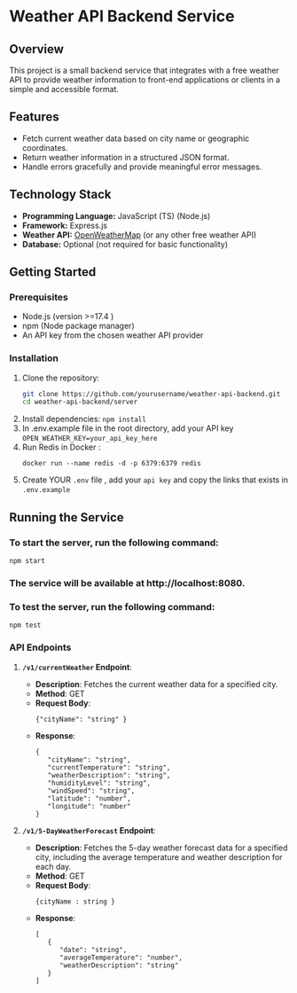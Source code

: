 # Weather API Backend Service

## Overview
This project is a small backend service that integrates with a free weather API to provide weather information to front-end applications or clients in a simple and accessible format.

## Features
- Fetch current weather data based on city name or geographic coordinates.
- Return weather information in a structured JSON format.
- Handle errors gracefully and provide meaningful error messages.

## Technology Stack
- **Programming Language:** JavaScript (TS) (Node.js)
- **Framework:** Express.js
- **Weather API:** [OpenWeatherMap](https://openweathermap.org/api) (or any other free weather API)
- **Database:** Optional (not required for basic functionality)

## Getting Started

### Prerequisites
- Node.js (version >=17.4 ) 
- npm (Node package manager)
- An API key from the chosen weather API provider

### Installation
1. Clone the repository:
   ```bash
   git clone https://github.com/yourusername/weather-api-backend.git
   cd weather-api-backend/server  
2. Install dependencies: 
   ``` npm install ```
3. In .env.example file in the root directory, add your API key
    ``` OPEN_WEATHER_KEY=your_api_key_here ```
4. Run Redis in Docker : 
   ```
   docker run --name redis -d -p 6379:6379 redis
   ```
5. Create YOUR `.env` file , add your `api key` and copy the links that exists in `.env.example`  

## Running the Service
### To start the server, run the following command:

``` npm start   ```
### The service will be available at http://localhost:8080.

### To test the server, run the following command:

``` npm test   ```


### API Endpoints

1. **`/v1/currentWeather` Endpoint**:
   - **Description**: Fetches the current weather data for a specified city.
   - **Method**: GET
   - **Request Body**: 
      ```
      {"cityName": "string" }
      ```
   - **Response**: 
      ```
      {
         "cityName": "string",
         "currentTemperature": "string",
         "weatherDescription": "string",
         "humidityLevel": "string",
         "windSpeed": "string",
         "latitude": "number",
         "longitude": "number"
      } 
      ```


2. **`/v1/5-DayWeatherForecast` Endpoint**:
   - **Description**: Fetches the 5-day weather forecast data for a specified city, including the average temperature and weather description for each day.
   - **Method**: GET
   - **Request Body**: 
      ```
      {cityName : string }
      ```
   - **Response**:
      ```
      [
         {
            "date": "string",
            "averageTemperature": "number",
            "weatherDescription": "string"
         }
      ]
      ```


